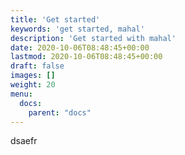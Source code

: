 ```yaml
---
title: 'Get started'
keywords: 'get started, mahal'
description: 'Get started with mahal'
date: 2020-10-06T08:48:45+00:00
lastmod: 2020-10-06T08:48:45+00:00
draft: false
images: []
weight: 20
menu:
  docs:
    parent: "docs"
---
```


dsaefr